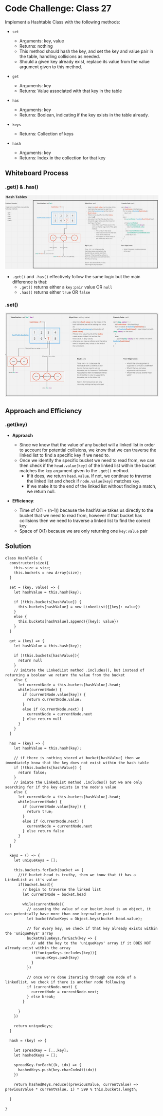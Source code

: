 # Code Challenge: Class 27

Implement a Hashtable Class with the following methods:

- `set`
  - Arguments: key, value
  - Returns: nothing
  - This method should hash the key, and set the key and value pair in the table, handling collisions as needed.
  - Should a given key already exist, replace its value from the value argument given to this method.

- `get`
  - Arguments: key
  - Returns: Value associated with that key in the table

- `has`
  - Arguments: key
  - Returns: Boolean, indicating if the key exists in the table already.

- `keys`
  - Returns: Collection of keys

- `hash`
  - Arguments: key
  - Returns: Index in the collection for that key

## Whiteboard Process

### .get() & .has()

![.get() UML](./UML_hashtable_get.JPG)

- `.get()` and `.has()` effectively follow the same logic but the main difference is that:
  - `.get()` returns either a `key:pair` value OR `null`
  - `.has()` returns either `true` OR `false` 

### .set()
![.set() UML](./UML_hashtable_set.JPG)

## Approach and Efficiency

### .get(key)
- **Approach**
  - Since we know that the value of any bucket will a linked list in order to account for potential collisions, we know that we can traverse the linked list to find a specific key if we need to.
  - Once we identify the specific bucket we need to read from, we can then check if the `head.value[key]` of the linked list within the bucket matches the `key` argument given to the `.get()` method. 
    - If it does, we return `head.value`. If not, we continue to traverse the linked list and check if `node.value[key]` matches `key`. 
    - If we make it to the end of the linked list without finding a match, we return null.

- **Efficiency**: 
  - Time of O(1 + (n-1)) because the hashValue takes us directly to the bucket that we need to read from, however if that bucket has collisions then we need to traverse a linked list to find the correct key
  - Space of O(1) because we are only returning one `key:value` pair

## Solution

```
class HashTable {
  constructor(size){
    this.size = size;
    this.buckets = new Array(size);
  }

  set = (key, value) => {
    let hashValue = this.hash(key);

    if (!this.buckets[hashValue]) {
      this.buckets[hashValue] = new LinkedList({[key]: value})
    }
    else {
      this.buckets[hashValue].append({[key]: value})
    }
  }

  get = (key) => {
    let hashValue = this.hash(key);

    if (!this.buckets[hashValue]){
      return null
    }
    // imitate the LinkedList method .includes(), but instead of returning a boolean we return the value from the bucket
    else {
      let currentNode = this.buckets[hashValue].head;
      while(currentNode) {
        if (currentNode.value[key]) {
          return currentNode.value;
        }
        else if (currentNode.next) {
          currentNode = currentNode.next
        } else return null
      }
    }
  }

  has = (key) => {
    let hashValue = this.hash(key);

    // if there is nothing stored at bucket[hashValue] then we immediately know that the key does not exist within the hash table
    if (!this.buckets[hashValue]) {
      return false;
    } 
    // imiate the LinkedList method .includes() but we are only searching for if the key exists in the node's value 
    else {
      let currentNode = this.buckets[hashValue].head;
      while(currentNode) {
        if (currentNode.value[key]) {
          return true;
        }
        else if (currentNode.next) {
          currentNode = currentNode.next
        } else return false
      }
    }
  }

  keys = () => {
    let uniqueKeys = [];

    this.buckets.forEach(bucket => {
      //if bucket.head is truthy, then we know that it has a LinkedList as it's value
      if(bucket.head){
        // begin to traverse the linked list
        let currentNode = bucket.head
        
        while(currentNode){
          // assuming the value of our bucket.head is an object, it can potentially have more than one key:value pair
          let bucketValueKeys = Object.keys(bucket.head.value);

          // for every key, we check if that key already exists within the 'uniqueKeys' array
          bucketValueKeys.forEach(key => {
            // add the key to the 'uniqueKeys' array if it DOES NOT already exist within the array
            if(!uniqueKeys.includes(key)){
              uniqueKeys.push(key)
            }
          })
          
          // once we're done iterating through one node of a linkedlist, we check if there is another node following
          if (currentNode.next) {
            currentNode = currentNode.next;
          } else break;
        }

      }
    })

    return uniqueKeys;
  }

  hash = (key) => {

    let spreadKey = [...key];
    let hashedKeys = [];

    spreadKey.forEach((k, idx) => {
      hashedKeys.push(key.charCodeAt(idx))
    })

    return hashedKeys.reduce((previousValue, currentValue) => previousValue * currentValue, 1) * 599 % this.buckets.length;

  }

}
```